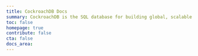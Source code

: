 ```yaml
---
title: CockroachDB Docs
summary: CockroachDB is the SQL database for building global, scalable cloud services that survive disasters.
toc: false
homepage: true
contribute: false
cta: false
docs_area:
---
```

